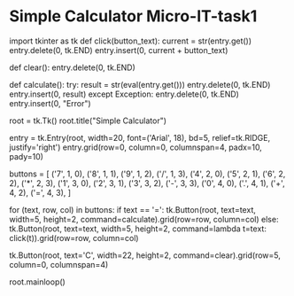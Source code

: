 # Simple Calculator Micro-IT-task1

import tkinter as tk
def click(button_text):
    current = str(entry.get())
    entry.delete(0, tk.END)
    entry.insert(0, current + button_text)

def clear():
    entry.delete(0, tk.END)

def calculate():
    try:
        result = str(eval(entry.get()))
        entry.delete(0, tk.END)
        entry.insert(0, result)
    except Exception:
        entry.delete(0, tk.END)
        entry.insert(0, "Error")

root = tk.Tk()
root.title("Simple Calculator")

entry = tk.Entry(root, width=20, font=('Arial', 18), bd=5, relief=tk.RIDGE, justify='right')
entry.grid(row=0, column=0, columnspan=4, padx=10, pady=10)

buttons = [
    ('7', 1, 0), ('8', 1, 1), ('9', 1, 2), ('/', 1, 3),
    ('4', 2, 0), ('5', 2, 1), ('6', 2, 2), ('*', 2, 3),
    ('1', 3, 0), ('2', 3, 1), ('3', 3, 2), ('-', 3, 3),
    ('0', 4, 0), ('.', 4, 1), ('+', 4, 2), ('=', 4, 3),
]

for (text, row, col) in buttons:
    if text == '=':
        tk.Button(root, text=text, width=5, height=2, command=calculate).grid(row=row, column=col)
    else:
        tk.Button(root, text=text, width=5, height=2, command=lambda t=text: click(t)).grid(row=row, column=col)

tk.Button(root, text='C', width=22, height=2, command=clear).grid(row=5, column=0, columnspan=4)

root.mainloop()
